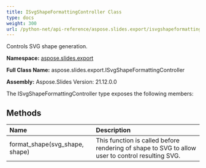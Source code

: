 ```yaml
---
title: ISvgShapeFormattingController Class
type: docs
weight: 300
url: /python-net/api-reference/aspose.slides.export/isvgshapeformattingcontroller/
---
```


Controls SVG shape generation.

**Namespace:** [aspose.slides.export](/slides/python-net/api-reference/aspose.slides.export/)

**Full Class Name:** aspose.slides.export.ISvgShapeFormattingController

**Assembly:**  Aspose.Slides Version: 21.12.0.0

The ISvgShapeFormattingController type exposes the following members:
## **Methods**
|**Name**|**Description**|
| :- | :- |
|format_shape(svg_shape, shape)|This function is called before rendering of shape to SVG to allow user to control resulting SVG.|
